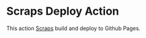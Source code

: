 # Scraps Deploy Action

This action [Scraps](https://github.com/boykush/scraps) build and deploy to Github Pages.
